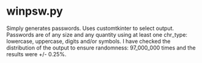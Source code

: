 # winpsw.py
Simply generates passwords. 
Uses customtkinter to select output. 
Passwords are of any size and any quantity using at least one chr_type: lowercase, uppercase, digits and/or symbols. 
I have checked the distribution of the output to ensure randomness: 97_000_000 times and the results were +/- 0.25%.
